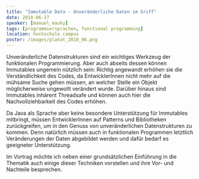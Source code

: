 ```yaml
---
title: "Immutable Data - Unveränderliche Daten im Griff"
date: 2018-06-27
speaker: [manuel_mauky]
tags: [programmiersprachen, functional programming]
location: hochschule_campus
poster: /images/plakat_2018_06.png
---
```


Unveränderliche Datenstrukturen sind ein wichtiges Werkzeug der funktionalen Programmierung.
Aber auch abseits dessen können Immutables ungemein nützlich sein: Richtig angewandt erhöhen sie die Verständlichkeit des Codes,
da EntwicklerInnen nicht mehr auf die mühsame Suche gehen müssen,
an welcher Stelle ein Objekt möglicherweise ungewollt verändert wurde.
Darüber hinaus sind Immutables inhärent Threadsafe und können auch hier die Nachvollziehbarkeit des Codes erhöhen.

Da Java als Sprache aber keine besondere Unterstützung für Immutables mitbringt,
müssen EntwicklerInnen auf Patterns und Bibliotheken zurückgreifen, um in den Genuss von unveränderlichen Datenstrukturen zu kommen.
Denn natürlich müssen auch in funktionalen Programmen letztlich Veränderungen der Daten abgebildet werden und dafür bedarf es geeigneter Unterstützung.

Im Vortrag möchte ich neben einer grundsätzlichen Einführung in die Thematik auch einige dieser Techniken vorstellen und ihre Vor- und Nachteile besprechen.